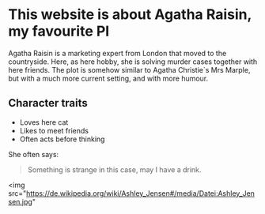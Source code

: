 # This website is about Agatha Raisin, my favourite PI

Agatha Raisin is a marketing expert from London that moved to the countryside. Here, as here hobby, she is solving murder cases together with here friends. The plot is somehow similar to Agatha Christie`s Mrs Marple, but with a much more current setting, and with more humour.

## Character traits

* Loves here cat
* Likes to meet friends
* Often acts before thinking

She often says:

> Something is strange in this case, may I have a drink.

<img src="https://de.wikipedia.org/wiki/Ashley_Jensen#/media/Datei:Ashley_Jensen.jpg"